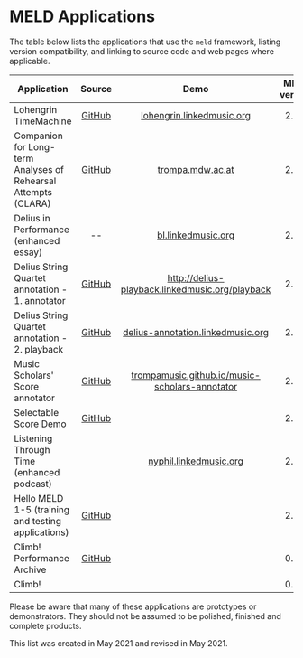 # MELD Applications 

The table below lists the applications that use the `meld` framework, listing version compatibility, and linking to source code and web pages where applicable.

| Application | Source | Demo | MELD version | Notes |
| ----------- | :----: | :--: | :----------: | ----- |
| Lohengrin TimeMachine | [GitHub](https://github.com/oerc-music/ForbiddenQuestion) | [lohengrin.linkedmusic.org](https://lohengrin.linkedmusic.org) | 2.0.0 | |
| Companion for Long-term Analyses of Rehearsal Attempts (CLARA) | [GitHub](https://github.com/trompamusic/clara) | [trompa.mdw.ac.at](https://trompa.mdw.ac.at) | 2.0.0 | |
| Delius in Performance (enhanced essay) | -- | [bl.linkedmusic.org](https://bl.linkedmusic.org) | 2.0.0 | |
| Delius String Quartet annotation - 1. annotator | [GitHub](https://github.com/oerc-music/delius-annotation) | http://delius-playback.linkedmusic.org/playback | 2.0.0 | |
| Delius String Quartet annotation - 2. playback  | [GitHub](https://github.com/oerc-music/delius-annotation) | [delius-annotation.linkedmusic.org](https://delius-annotation.linkedmusic.org/) | 2.0.0 | |
| Music Scholars' Score annotator | [GitHub](https://github.com/trompamusic/music-scholars-annotator) | [trompamusic.github.io/music-scholars-annotator](https://trompamusic.github.io/music-scholars-annotator/) | 2.0.0 | |
| Selectable Score Demo | [GitHub](https://github.com/trompamusic/selectable-score-demo) | | 2.0.0 |
| Listening Through Time (enhanced podcast) |  | [nyphil.linkedmusic.org](https://nyphil.linkedmusic.org/) | 2.0.0 | |
| Hello MELD 1-5 (training and testing applications) | [GitHub](https://github.com/oerc-music/meld-hello-meld) |  | 2.0.0 |  |
| Climb! Performance Archive | [GitHub](https://github.com/cgreenhalgh/climb-archive) | | 0.9.0 | |
| Climb! | | | 0.9.0 | |

Please be aware that many of these applications are prototypes or demonstrators. They should not be assumed to be polished, finished and complete products.

This list was created in May 2021 and revised in May 2021.
